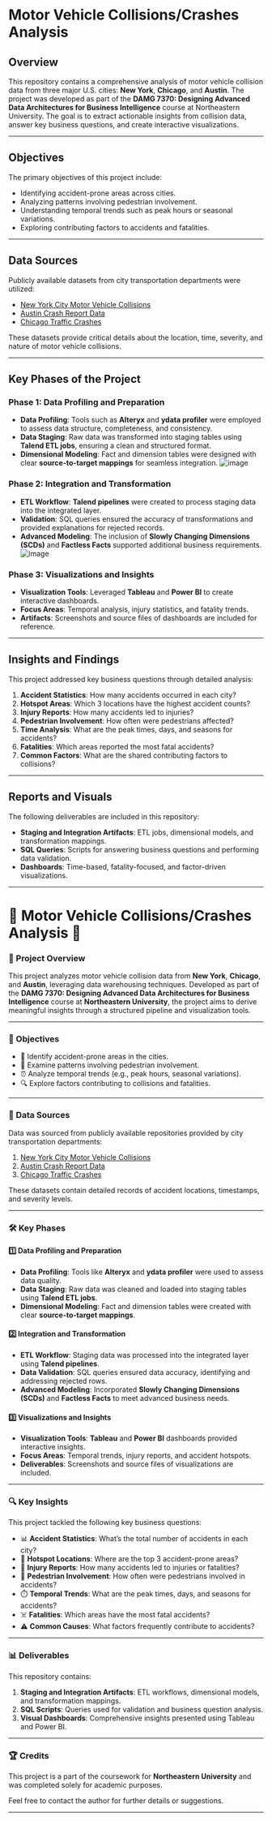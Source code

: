 # Motor Vehicle Collisions/Crashes Analysis

## Overview
This repository contains a comprehensive analysis of motor vehicle collision data from three major U.S. cities: **New York**, **Chicago**, and **Austin**. The project was developed as part of the **DAMG 7370: Designing Advanced Data Architectures for Business Intelligence** course at Northeastern University. The goal is to extract actionable insights from collision data, answer key business questions, and create interactive visualizations.

---

## Objectives
The primary objectives of this project include:
- Identifying accident-prone areas across cities.
- Analyzing patterns involving pedestrian involvement.
- Understanding temporal trends such as peak hours or seasonal variations.
- Exploring contributing factors to accidents and fatalities.

---

## Data Sources
Publicly available datasets from city transportation departments were utilized:
- [New York City Motor Vehicle Collisions](https://data.cityofnewyork.us/)
- [Austin Crash Report Data](https://data.austintexas.gov/)
- [Chicago Traffic Crashes](https://data.cityofchicago.org/)

These datasets provide critical details about the location, time, severity, and nature of motor vehicle collisions.

---

## Key Phases of the Project

### Phase 1: Data Profiling and Preparation
- **Data Profiling**: Tools such as **Alteryx** and **ydata profiler** were employed to assess data structure, completeness, and consistency.
- **Data Staging**: Raw data was transformed into staging tables using **Talend ETL jobs**, ensuring a clean and structured format.
- **Dimensional Modeling**: Fact and dimension tables were designed with clear **source-to-target mappings** for seamless integration.
![image](https://github.com/user-attachments/assets/3cc24ac0-dba9-4235-8f0e-380cfa8da7c3)

### Phase 2: Integration and Transformation
- **ETL Workflow**: **Talend pipelines** were created to process staging data into the integrated layer.
- **Validation**: SQL queries ensured the accuracy of transformations and provided explanations for rejected records.
- **Advanced Modeling**: The inclusion of **Slowly Changing Dimensions (SCDs)** and **Factless Facts** supported additional business requirements.
![image](https://github.com/user-attachments/assets/45852aa6-bbb5-4c47-9792-053ff6d2974e)

### Phase 3: Visualizations and Insights
- **Visualization Tools**: Leveraged **Tableau** and **Power BI** to create interactive dashboards.
- **Focus Areas**: Temporal analysis, injury statistics, and fatality trends.
- **Artifacts**: Screenshots and source files of dashboards are included for reference.

---

## Insights and Findings
This project addressed key business questions through detailed analysis:
1. **Accident Statistics**: How many accidents occurred in each city?
2. **Hotspot Areas**: Which 3 locations have the highest accident counts?
3. **Injury Reports**: How many accidents led to injuries?
4. **Pedestrian Involvement**: How often were pedestrians affected?
5. **Time Analysis**: What are the peak times, days, and seasons for accidents?
6. **Fatalities**: Which areas reported the most fatal accidents?
7. **Common Factors**: What are the shared contributing factors to collisions?

---

## Reports and Visuals
The following deliverables are included in this repository:
- **Staging and Integration Artifacts**: ETL jobs, dimensional models, and transformation mappings.
- **SQL Queries**: Scripts for answering business questions and performing data validation.
- **Dashboards**: Time-based, fatality-focused, and factor-driven visualizations.

---

# 🚗 Motor Vehicle Collisions/Crashes Analysis 🚦

### 📄 Project Overview
This project analyzes motor vehicle collision data from **New York**, **Chicago**, and **Austin**, leveraging data warehousing techniques. Developed as part of the **DAMG 7370: Designing Advanced Data Architectures for Business Intelligence** course at **Northeastern University**, the project aims to derive meaningful insights through a structured pipeline and visualization tools.

---

### 🎯 Objectives
- 🚩 Identify accident-prone areas in the cities.
- 👣 Examine patterns involving pedestrian involvement.
- ⏰ Analyze temporal trends (e.g., peak hours, seasonal variations).
- 🔍 Explore factors contributing to collisions and fatalities.

---

### 📂 Data Sources
Data was sourced from publicly available repositories provided by city transportation departments:
1. [New York City Motor Vehicle Collisions](https://data.cityofnewyork.us/)
2. [Austin Crash Report Data](https://data.austintexas.gov/)
3. [Chicago Traffic Crashes](https://data.cityofchicago.org/)

These datasets contain detailed records of accident locations, timestamps, and severity levels.

---

### 🛠️ Key Phases

#### 1️⃣ Data Profiling and Preparation
- **Data Profiling**: Tools like **Alteryx** and **ydata profiler** were used to assess data quality.
- **Data Staging**: Raw data was cleaned and loaded into staging tables using **Talend ETL jobs**.
- **Dimensional Modeling**: Fact and dimension tables were created with clear **source-to-target mappings**.

#### 2️⃣ Integration and Transformation
- **ETL Workflow**: Staging data was processed into the integrated layer using **Talend pipelines**.
- **Data Validation**: SQL queries ensured data accuracy, identifying and addressing rejected rows.
- **Advanced Modeling**: Incorporated **Slowly Changing Dimensions (SCDs)** and **Factless Facts** to meet advanced business needs.

#### 3️⃣ Visualizations and Insights
- **Visualization Tools**: **Tableau** and **Power BI** dashboards provided interactive insights.
- **Focus Areas**: Temporal trends, injury reports, and accident hotspots.
- **Deliverables**: Screenshots and source files of visualizations are included.

---

### 🔍 Key Insights
This project tackled the following key business questions:
- 📊 **Accident Statistics**: What’s the total number of accidents in each city?
- 📍 **Hotspot Locations**: Where are the top 3 accident-prone areas?
- 🛑 **Injury Reports**: How many accidents led to injuries or fatalities?
- 🚶 **Pedestrian Involvement**: How often were pedestrians involved in accidents?
- ⏱️ **Temporal Trends**: What are the peak times, days, and seasons for accidents?
- ☠️ **Fatalities**: Which areas have the most fatal accidents?
- ⚠️ **Common Causes**: What factors frequently contribute to accidents?

---

### 📊 Deliverables
This repository contains:
1. **Staging and Integration Artifacts**: ETL workflows, dimensional models, and transformation mappings.
2. **SQL Scripts**: Queries used for validation and business question analysis.
3. **Visual Dashboards**: Comprehensive insights presented using Tableau and Power BI.

---

### 🏆 Credits
This project is a part of the coursework for **Northeastern University** and was completed solely for academic purposes.

Feel free to contact the author for further details or suggestions.

---


